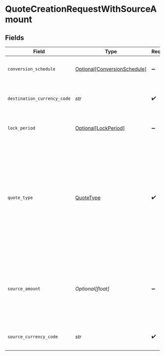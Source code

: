 # QuoteCreationRequestWithSourceAmount


## Fields

| Field                                                                                                                                                                                                                                                 | Type                                                                                                                                                                                                                                                  | Required                                                                                                                                                                                                                                              | Description                                                                                                                                                                                                                                           | Example                                                                                                                                                                                                                                               |
| ----------------------------------------------------------------------------------------------------------------------------------------------------------------------------------------------------------------------------------------------------- | ----------------------------------------------------------------------------------------------------------------------------------------------------------------------------------------------------------------------------------------------------- | ----------------------------------------------------------------------------------------------------------------------------------------------------------------------------------------------------------------------------------------------------- | ----------------------------------------------------------------------------------------------------------------------------------------------------------------------------------------------------------------------------------------------------- | ----------------------------------------------------------------------------------------------------------------------------------------------------------------------------------------------------------------------------------------------------- |
| `conversion_schedule`                                                                                                                                                                                                                                 | [Optional[ConversionSchedule]](../../models/shared/conversionschedule.md)                                                                                                                                                                             | :heavy_minus_sign:                                                                                                                                                                                                                                    | The time period after which the conversion should be settled.                                                                                                                                                                                         | immediate                                                                                                                                                                                                                                             |
| `destination_currency_code`                                                                                                                                                                                                                           | *str*                                                                                                                                                                                                                                                 | :heavy_check_mark:                                                                                                                                                                                                                                    | 3-letter [ISO-4217 currency code](https://www.iso.org/iso-4217-currency-codes.html) for the destination amount.                                                                                                                                       | SGD                                                                                                                                                                                                                                                   |
| `lock_period`                                                                                                                                                                                                                                         | [Optional[LockPeriod]](../../models/shared/lockperiod.md)                                                                                                                                                                                             | :heavy_minus_sign:                                                                                                                                                                                                                                    | The duration for which the quote remains valid after creation.                                                                                                                                                                                        | 15_mins                                                                                                                                                                                                                                               |
| `quote_type`                                                                                                                                                                                                                                          | [QuoteType](../../models/shared/quotetype.md)                                                                                                                                                                                                         | :heavy_check_mark:                                                                                                                                                                                                                                    | The type of the quote.<br/>  * `balance_transfer`: Quote for transferring the balance from one currency to another within the same customer wallet.<br/>  * `payout`: Quote for transferring money to a registered beneficiary's wallet in another currency.<br/> |                                                                                                                                                                                                                                                       |
| `source_amount`                                                                                                                                                                                                                                       | *Optional[float]*                                                                                                                                                                                                                                     | :heavy_minus_sign:                                                                                                                                                                                                                                    | The source amount to be converted to the destination currency. This value is for reference only and will not be used as the actual conversion amount.                                                                                                 | 13.42                                                                                                                                                                                                                                                 |
| `source_currency_code`                                                                                                                                                                                                                                | *str*                                                                                                                                                                                                                                                 | :heavy_check_mark:                                                                                                                                                                                                                                    | 3-letter [ISO-4217 currency code](https://www.iso.org/iso-4217-currency-codes.html) for the source amount.                                                                                                                                            | USD                                                                                                                                                                                                                                                   |